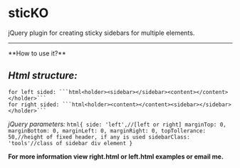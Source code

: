 sticKO
======

jQuery plugin for creating sticky sidebars for multiple elements.
<hr/>
**How to use it?**

*Html structure:*
---------------
	for left sided: ```html<holder><sidebar></sidebar><content></content></holder>```
	for right sided: ```html<holder><content></content><sidebar></sidebar></holder>```
*jQuery parameters:*
	```html{
        side: 'left',//[left or right]
        marginTop: 0,
        marginBottom: 0,
        marginLeft: 0,
        marginRight: 0,
        topTollerance: 50,//height of fixed header, if any is used
        sidebarClass: 'tools'//class of sidebar div element
     }
	 ```

**For more information view right.html or left.html examples or email me.**